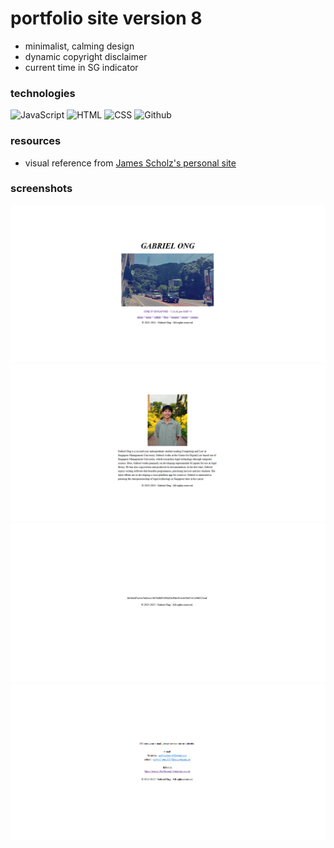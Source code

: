 # portfolio site version 8

* minimalist, calming design
* dynamic copyright disclaimer
* current time in SG indicator

### technologies

![JavaScript](https://img.shields.io/badge/-JavaScript-000?&logo=JavaScript)
![HTML](https://img.shields.io/badge/-HTML-000?&logo=html5)
![CSS](https://img.shields.io/badge/-CSS-000?&logo=css3)
![Github](https://img.shields.io/badge/-Github%20Sites-000?&logo=github)

### resources

* visual reference from [James Scholz's personal site](https://jvscholz.com/)

### screenshots

![](screenshot/1.png)
![](screenshot/2.png)
![](screenshot/3.png)
![](screenshot/4.png)